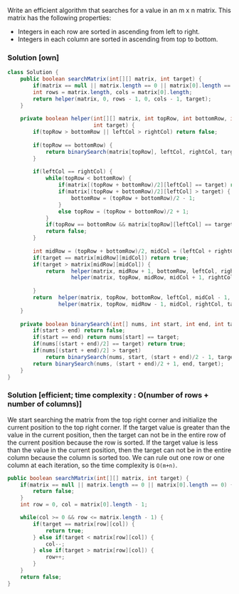 Write an efficient algorithm that searches for a value in an m x n matrix. This matrix has the following properties:

- Integers in each row are sorted in ascending from left to right.
- Integers in each column are sorted in ascending from top to bottom.

### Solution [own]
```java
class Solution {
    public boolean searchMatrix(int[][] matrix, int target) {
        if(matrix == null || matrix.length == 0 || matrix[0].length == 0) return false;
        int rows = matrix.length, cols = matrix[0].length;
        return helper(matrix, 0, rows - 1, 0, cols - 1, target);
    }
    
    private boolean helper(int[][] matrix, int topRow, int bottomRow, int leftCol, int rightCol, 
                           int target) {
        if(topRow > bottomRow || leftCol > rightCol) return false;
        
        if(topRow == bottomRow) {
            return binarySearch(matrix[topRow], leftCol, rightCol, target);
        }
        
        if(leftCol == rightCol) {
            while(topRow < bottomRow) {
                if(matrix[(topRow + bottomRow)/2][leftCol] == target) return true;
                if(matrix[(topRow + bottomRow)/2][leftCol] > target) {
                    bottomRow = (topRow + bottomRow)/2 - 1;
                }
                else topRow = (topRow + bottomRow)/2 + 1;
            }
            if(topRow == bottomRow && matrix[topRow][leftCol] == target) return true;
            return false;
        }
        
        int midRow = (topRow + bottomRow)/2, midCol = (leftCol + rightCol)/2;
        if(target == matrix[midRow][midCol]) return true;
        if(target > matrix[midRow][midCol]) {
            return  helper(matrix, midRow + 1, bottomRow, leftCol, rightCol, target) ||
                    helper(matrix, topRow, midRow, midCol + 1, rightCol, target);
                                            
        }
        return  helper(matrix, topRow, bottomRow, leftCol, midCol - 1, target) ||
                helper(matrix, topRow, midRow - 1, midCol, rightCol, target);        
    }
    
    private boolean binarySearch(int[] nums, int start, int end, int target) {
        if(start > end) return false;
        if(start == end) return nums[start] == target;
        if(nums[(start + end)/2] == target) return true;
        if(nums[(start + end)/2] > target) 
            return binarySearch(nums, start, (start + end)/2 - 1, target);
        return binarySearch(nums, (start + end)/2 + 1, end, target);
    }
}
```
### Solution [efficient; time complexity : O(number of rows + number of columns)]

We start searching the matrix from the top right corner and initialize the current position to the top right corner. If the target value is greater than the value in the current position, then the target can not be in the entire row of the current position because the row is sorted. If the target value is less than the value in the current position, then the target can not be in the entire column because the column is sorted too. We can rule out one row or one column at each iteration, so the time complexity is `O(m+n)`.

```java
public boolean searchMatrix(int[][] matrix, int target) {
    if(matrix == null || matrix.length == 0 || matrix[0].length == 0) {
        return false;
    }
    int row = 0, col = matrix[0].length - 1;

    while(col >= 0 && row <= matrix.length - 1) {
        if(target == matrix[row][col]) {
            return true;
        } else if(target < matrix[row][col]) {
            col--;
        } else if(target > matrix[row][col]) {
            row++;
        }
    }
    return false;
}
```
